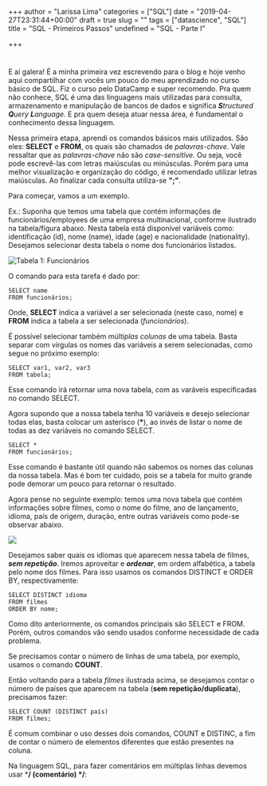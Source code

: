 +++
author = "Larissa Lima"
categories = ["SQL"]
date = "2019-04-27T23:31:44+00:00"
draft = true
slug = ""
tags = ["datascience", "SQL"]
title = "SQL - Primeiros Passos"
undefined = "SQL - Parte I"

+++
# 

E aí galera! É a minha primeira vez escrevendo para o blog e hoje venho aqui compartilhar com vocês um pouco do meu aprendizado no curso básico de SQL. Fiz o curso pelo DataCamp e super recomendo. Pra quem não conhece, SQL é uma das linguagens mais utilizadas para consulta, armazenamento e manipulação de bancos de dados e significa **_S_**_tructured **Q**uery **L**anguage_. E pra quem deseja atuar nessa área, é fundamental o conhecimento dessa linguagem.

Nessa primeira etapa, aprendi os comandos básicos mais utilizados. São eles: **SELECT** e **FROM**, os quais são chamados de _palavras-chave_. Vale ressaltar que as _palavras-chave_ não são _case-sensitive._ Ou seja, você pode escrevê-las com letras maiúsculas ou minúsculas. Porém para uma melhor visualização e organização do código, é recomendado utilizar letras maiúsculas. Ao finalizar cada consulta utiliza-se **";"**.

Para começar, vamos a um exemplo.

Ex.: Suponha que temos uma tabela que contém informações de funcionários/employees de uma empresa multinacional, conforme ilustrado na tabela/figura abaixo. Nesta tabela está disponível variáveis como: identificação (id), nome (name), idade (age) e nacionalidade (nationality). Desejamos selecionar desta tabela o nome dos funcionários listados.

![](/uploads/Tabela1.jpeg "Tabela 1: Funcionários")

O comando para esta tarefa é dado por:

    SELECT name
    FROM funcionários;

Onde, **SELECT** indica a variável a ser selecionada (neste caso, nome) e **FROM** indica a tabela a ser selecionada (_funcionários_).

É possível selecionar também _múltiplas colunas_ de uma tabela. Basta separar com vírgulas os nomes das variáveis a serem selecionadas, como segue no próximo exemplo:

    SELECT var1, var2, var3 
    FROM tabela;

Esse comando irá retornar uma nova tabela, com as varáveis especificadas no comando SELECT.

Agora supondo que a nossa tabela tenha 10 variáveis e desejo selecionar todas elas, basta colocar um asterisco (__*__), ao invés de listar o nome de todas as dez variáveis no comando SELECT.

    SELECT * 
    FROM funcionários;

Esse comando é bastante útil quando não sabemos os nomes das colunas da nossa tabela. Mas é bom ter cuidado, pois se a tabela for muito grande pode demorar um pouco para retornar o resultado.

Agora pense no seguinte exemplo: temos uma nova tabela que contém informações sobre filmes, como o nome do filme, ano de lançamento, idioma, país de origem, duração, entre outras variáveis como pode-se observar abaixo.

![](/uploads/Tabela2_Filmes.png)

Desejamos saber quais os idiomas que aparecem nessa tabela de filmes, **_sem repetição_**. Iremos aproveitar e **_ordenar_**, em ordem alfabética, a tabela pelo nome dos filmes. Para isso usamos os comandos DISTINCT e ORDER BY, respectivamente:

    SELECT DISTINCT idioma 
    FROM filmes 
    ORDER BY nome;

Como dito anteriormente, os comandos principais são SELECT e FROM. Porém, outros comandos vão sendo usados conforme necessidade de cada problema.

Se precisamos contar o número de linhas de uma tabela, por exemplo, usamos o comando **COUNT**.

Então voltando para a tabela _filmes_ ilustrada acima, se desejamos contar o número de países que aparecem na tabela (**sem repetição/duplicata**), precisamos fazer:

    SELECT COUNT (DISTINCT país) 
    FROM filmes;

É comum combinar o uso desses dois comandos, COUNT e DISTINC, a fim de contar o número de elementos diferentes que estão presentes na coluna.

Na linguagem SQL, para fazer comentários em múltiplas linhas devemos usar ***/ (comentário) */**: